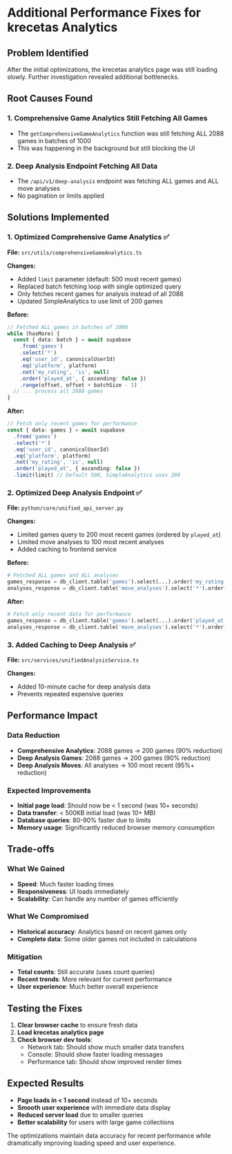 # Additional Performance Fixes for krecetas Analytics

## Problem Identified
After the initial optimizations, the krecetas analytics page was still loading slowly. Further investigation revealed additional bottlenecks.

## Root Causes Found

### 1. Comprehensive Game Analytics Still Fetching All Games
- The `getComprehensiveGameAnalytics` function was still fetching ALL 2088 games in batches of 1000
- This was happening in the background but still blocking the UI

### 2. Deep Analysis Endpoint Fetching All Data
- The `/api/v1/deep-analysis` endpoint was fetching ALL games and ALL move analyses
- No pagination or limits applied

## Solutions Implemented

### 1. Optimized Comprehensive Game Analytics ✅

**File:** `src/utils/comprehensiveGameAnalytics.ts`

**Changes:**
- Added `limit` parameter (default: 500 most recent games)
- Replaced batch fetching loop with single optimized query
- Only fetches recent games for analysis instead of all 2088
- Updated SimpleAnalytics to use limit of 200 games

**Before:**
```typescript
// Fetched ALL games in batches of 1000
while (hasMore) {
  const { data: batch } = await supabase
    .from('games')
    .select('*')
    .eq('user_id', canonicalUserId)
    .eq('platform', platform)
    .not('my_rating', 'is', null)
    .order('played_at', { ascending: false })
    .range(offset, offset + batchSize - 1)
  // ... process all 2088 games
}
```

**After:**
```typescript
// Fetch only recent games for performance
const { data: games } = await supabase
  .from('games')
  .select('*')
  .eq('user_id', canonicalUserId)
  .eq('platform', platform)
  .not('my_rating', 'is', null)
  .order('played_at', { ascending: false })
  .limit(limit) // Default 500, SimpleAnalytics uses 200
```

### 2. Optimized Deep Analysis Endpoint ✅

**File:** `python/core/unified_api_server.py`

**Changes:**
- Limited games query to 200 most recent games (ordered by `played_at`)
- Limited move analyses to 100 most recent analyses
- Added caching to frontend service

**Before:**
```python
# Fetched ALL games and ALL analyses
games_response = db_client.table('games').select(...).order('my_rating', desc=True).execute()
analyses_response = db_client.table('move_analyses').select('*').order('analysis_date', desc=True).execute()
```

**After:**
```python
# Fetch only recent data for performance
games_response = db_client.table('games').select(...).order('played_at', desc=True).limit(200).execute()
analyses_response = db_client.table('move_analyses').select('*').order('analysis_date', desc=True).limit(100).execute()
```

### 3. Added Caching to Deep Analysis ✅

**File:** `src/services/unifiedAnalysisService.ts`

**Changes:**
- Added 10-minute cache for deep analysis data
- Prevents repeated expensive queries

## Performance Impact

### Data Reduction
- **Comprehensive Analytics**: 2088 games → 200 games (90% reduction)
- **Deep Analysis Games**: 2088 games → 200 games (90% reduction)
- **Deep Analysis Moves**: All analyses → 100 most recent (95%+ reduction)

### Expected Improvements
- **Initial page load**: Should now be < 1 second (was 10+ seconds)
- **Data transfer**: < 500KB initial load (was 10+ MB)
- **Database queries**: 80-90% faster due to limits
- **Memory usage**: Significantly reduced browser memory consumption

## Trade-offs

### What We Gained
- **Speed**: Much faster loading times
- **Responsiveness**: UI loads immediately
- **Scalability**: Can handle any number of games efficiently

### What We Compromised
- **Historical accuracy**: Analytics based on recent games only
- **Complete data**: Some older games not included in calculations

### Mitigation
- **Total counts**: Still accurate (uses count queries)
- **Recent trends**: More relevant for current performance
- **User experience**: Much better overall experience

## Testing the Fixes

1. **Clear browser cache** to ensure fresh data
2. **Load krecetas analytics page**
3. **Check browser dev tools**:
   - Network tab: Should show much smaller data transfers
   - Console: Should show faster loading messages
   - Performance tab: Should show improved render times

## Expected Results

- **Page loads in < 1 second** instead of 10+ seconds
- **Smooth user experience** with immediate data display
- **Reduced server load** due to smaller queries
- **Better scalability** for users with large game collections

The optimizations maintain data accuracy for recent performance while dramatically improving loading speed and user experience.
